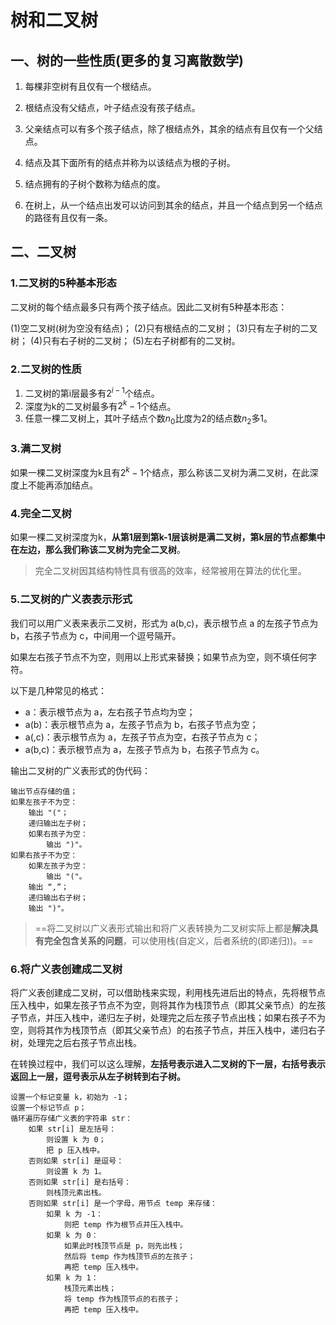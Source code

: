 # 树和二叉树

## 一、树的一些性质(更多的复习离散数学)

1. 每棵非空树有且仅有一个根结点。

2. 根结点没有父结点，叶子结点没有孩子结点。

3. 父亲结点可以有多个孩子结点，除了根结点外，其余的结点有且仅有一个父结点。

4. 结点及其下面所有的结点并称为以该结点为根的子树。

5. 结点拥有的子树个数称为结点的度。

6. 在树上，从一个结点出发可以访问到其余的结点，并且一个结点到另一个结点的路径有且仅有一条。



## 二、二叉树

### 1.二叉树的5种基本形态

二叉树的每个结点最多只有两个孩子结点。因此二叉树有5种基本形态：

(1)空二叉树(树为空没有结点)； (2)只有根结点的二叉树； (3)只有左子树的二叉树； (4)只有右子树的二叉树； (5)左右子树都有的二叉树。

### 2.二叉树的性质

1. 二叉树的第i层最多有$2^{i-1}$个结点。
2. 深度为k的二叉树最多有$2^k-1$个结点。
3. 任意一棵二叉树上，其叶子结点个数$n_0$比度为2的结点数$n_2$多1。

### 3.满二叉树

如果一棵二叉树深度为k且有$2^k-1$个结点，那么称该二叉树为满二叉树，在此深度上不能再添加结点。

### 4.完全二叉树

如果一棵二叉树深度为k，**从第1层到第k-1层该树是满二叉树，第k层的节点都集中在左边，那么我们称该二叉树为完全二叉树**。

> 完全二叉树因其结构特性具有很高的效率，经常被用在算法的优化里。

### 5.二叉树的广义表表示形式

我们可以用广义表来表示二叉树，形式为 a(b,c)，表示根节点 a 的左孩子节点为 b，右孩子节点为 c，中间用一个逗号隔开。

如果左右孩子节点不为空，则用以上形式来替换；如果节点为空，则不填任何字符。

以下是几种常见的格式： 

+ a：表示根节点为 a，左右孩子节点均为空；
+  a(b)：表示根节点为 a，左孩子节点为 b，右孩子节点为空； 
+ a(,c)：表示根节点为 a，左孩子节点为空，右孩子节点为 c； 
+ a(b,c)：表示根节点为 a，左孩子节点为 b，右孩子节点为 c。

输出二叉树的广义表形式的伪代码：

```
输出节点存储的值；
如果左孩子不为空：
    输出 "("；
    递归输出左子树；
    如果右孩子为空：
        输出 ")"。
如果右孩子不为空：
    如果左孩子为空：
        输出 "("。
    输出 “,”；
    递归输出右子树；
    输出 ")"。
```

> ==将二叉树以广义表形式输出和将广义表转换为二叉树实际上都是**解决具有完全包含关系的问题**，可以使用栈(自定义，后者系统的(即递归))。==

### 6.将广义表创建成二叉树

将广义表创建成二叉树，可以借助栈来实现，利用栈先进后出的特点，先将根节点压入栈中，如果左孩子节点不为空，则将其作为栈顶节点（即其父亲节点）的左孩子节点，并压入栈中，递归左子树，处理完之后左孩子节点出栈；如果右孩子不为空，则将其作为栈顶节点（即其父亲节点）的右孩子节点，并压入栈中，递归右子树，处理完之后右孩子节点出栈。

在转换过程中，我们可以这么理解，**左括号表示进入二叉树的下一层，右括号表示返回上一层，逗号表示从左子树转到右子树。**

```
设置一个标记变量 k，初始为 -1；
设置一个标记节点 p；
循环遍历存储广义表的字符串 str：
    如果 str[i] 是左括号：
        则设置 k 为 0；
        把 p 压入栈中。
    否则如果 str[i] 是逗号：
        则设置 k 为 1。
    否则如果 str[i] 是右括号：
        则栈顶元素出栈。
    否则如果 str[i] 是一个字母，用节点 temp 来存储：
        如果 k 为 -1：
            则把 temp 作为根节点并压入栈中。
        如果 k 为 0：
            如果此时栈顶节点是 p，则先出栈；
            然后将 temp 作为栈顶节点的左孩子；
            再把 temp 压入栈中。
        如果 k 为 1：
            栈顶元素出栈；
            将 temp 作为栈顶节点的右孩子；
            再把 temp 压入栈中。
```

